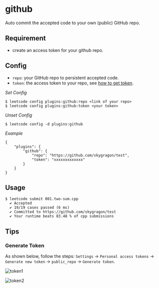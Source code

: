 # github

Auto commit the accepted code to your own (public) GitHub repo.

## Requirement

* create an access token for your github repo.

## Config

* `repo`: your GitHub repo to persistent accepted code.
* `token`: the access token to your repo, see [how to get token](#generate-token).

*Set Config*

	$ leetcode config plugins:github:repo <link of your repo>
	$ leetcode config plugins:github:token <your token>

*Unset Config*

	$ leetcode config -d plugins:github

*Example*

	{
		"plugins": {
			"github": {
				"repo": "https://github.com/skygragon/test",
				"token": "xxxxxxxxxxxxx"
			}
		}
	}

## Usage

	$ leetcode submit 001.two-sum.cpp
	  ✔ Accepted
	  ✔ 19/19 cases passed (6 ms)
	  ✔ Committed to https://github.com/skygragon/test
	  ✔ Your runtime beats 83.48 % of cpp submissions

## Tips

### Generate Token

As shown below, follow the steps:
`Settings` -> `Personal access tokens` -> `Generate new token` -> `public_repo` -> `Generate token`.

![token1](token.1.jpg)

![token2](token.2.jpg)
